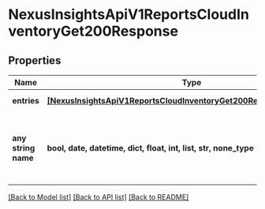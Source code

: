 # NexusInsightsApiV1ReportsCloudInventoryGet200Response


## Properties
Name | Type | Description | Notes
------------ | ------------- | ------------- | -------------
**entries** | [**[NexusInsightsApiV1ReportsCloudInventoryGet200ResponseEntriesInner]**](NexusInsightsApiV1ReportsCloudInventoryGet200ResponseEntriesInner.md) | Response entries | [optional] 
**any string name** | **bool, date, datetime, dict, float, int, list, str, none_type** | any string name can be used but the value must be the correct type | [optional]

[[Back to Model list]](../README.md#documentation-for-models) [[Back to API list]](../README.md#documentation-for-api-endpoints) [[Back to README]](../README.md)


